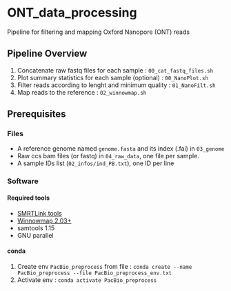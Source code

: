 # ONT_data_processing

Pipeline for filtering and mapping Oxford Nanopore (ONT) reads

## Pipeline Overview

1. Concatenate raw fastq files for each sample : `00_cat_fastq_files.sh`
2. Plot summary statistics for each sample (optional) : `00_NanoPlot.sh` 
3. Filter reads according to lenght and minimum quality : `01_NanoFilt.sh` 
4. Map reads to the reference : `02_winnowmap.sh` 

## Prerequisites

### Files

* A reference genome named `genome.fasta` and its index (.fai) in `03_genome`
* Raw ccs bam files (or fastq) in `04_raw_data`, one file per sample.
* A sample IDs list (`02_infos/ind_PB.txt`), one ID per line

### Software

#### Required tools
* [SMRTLink tools](https://www.pacb.com/support/software-downloads/)
* [Winnowmap 2.03+](https://github.com/marbl/Winnowmap/releases/tag/v2.03)
* samtools 1.15
* GNU parallel

#### conda

1. Create env `PacBio_preprocess` from file : `conda create --name PacBio_preprocess --file PacBio_preprocess_env.txt`
2. Activate env : `conda activate PacBio_preprocess`

